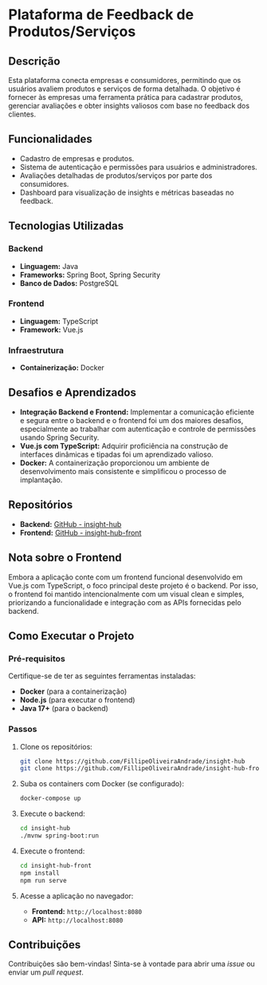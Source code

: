 # Plataforma de Feedback de Produtos/Serviços

## Descrição

Esta plataforma conecta empresas e consumidores, permitindo que os usuários avaliem produtos e serviços de forma detalhada. O objetivo é fornecer às empresas uma ferramenta prática para cadastrar produtos, gerenciar avaliações e obter insights valiosos com base no feedback dos clientes.

## Funcionalidades

- Cadastro de empresas e produtos.
- Sistema de autenticação e permissões para usuários e administradores.
- Avaliações detalhadas de produtos/serviços por parte dos consumidores.
- Dashboard para visualização de insights e métricas baseadas no feedback.

## Tecnologias Utilizadas

### Backend
- **Linguagem:** Java
- **Frameworks:** Spring Boot, Spring Security
- **Banco de Dados:** PostgreSQL

### Frontend
- **Linguagem:** TypeScript
- **Framework:** Vue.js

### Infraestrutura
- **Containerização:** Docker

## Desafios e Aprendizados

- **Integração Backend e Frontend:** Implementar a comunicação eficiente e segura entre o backend e o frontend foi um dos maiores desafios, especialmente ao trabalhar com autenticação e controle de permissões usando Spring Security.
- **Vue.js com TypeScript:** Adquirir proficiência na construção de interfaces dinâmicas e tipadas foi um aprendizado valioso.
- **Docker:** A containerização proporcionou um ambiente de desenvolvimento mais consistente e simplificou o processo de implantação.

## Repositórios

- **Backend:** [GitHub - insight-hub](https://github.com/FillipeOliveiraAndrade/insight-hub)
- **Frontend:** [GitHub - insight-hub-front](https://github.com/FillipeOliveiraAndrade/insight-hub-front)

## Nota sobre o Frontend

Embora a aplicação conte com um frontend funcional desenvolvido em Vue.js com TypeScript, o foco principal deste projeto é o backend. Por isso, o frontend foi mantido intencionalmente com um visual clean e simples, priorizando a funcionalidade e integração com as APIs fornecidas pelo backend.

## Como Executar o Projeto

### Pré-requisitos

Certifique-se de ter as seguintes ferramentas instaladas:

- **Docker** (para a containerização)
- **Node.js** (para executar o frontend)
- **Java 17+** (para o backend)

### Passos

1. Clone os repositórios:
   ```bash
   git clone https://github.com/FillipeOliveiraAndrade/insight-hub
   git clone https://github.com/FillipeOliveiraAndrade/insight-hub-front
   ```

2. Suba os containers com Docker (se configurado):
   ```bash
   docker-compose up
   ```

3. Execute o backend:
   ```bash
   cd insight-hub
   ./mvnw spring-boot:run
   ```

4. Execute o frontend:
   ```bash
   cd insight-hub-front
   npm install
   npm run serve
   ```

5. Acesse a aplicação no navegador:
   - **Frontend:** `http://localhost:8080`
   - **API:** `http://localhost:8080`

## Contribuições

Contribuições são bem-vindas! Sinta-se à vontade para abrir uma _issue_ ou enviar um _pull request_.
